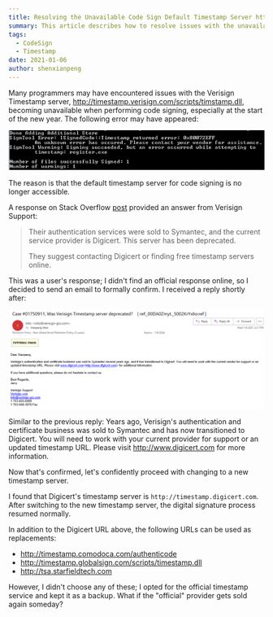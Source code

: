 ```yaml
---
title: Resolving the Unavailable Code Sign Default Timestamp Server http://timestamp.verisign.com/scripts/timstamp.dll
summary: This article describes how to resolve issues with the unavailable Verisign timestamp server, providing alternative timestamp server addresses to help developers successfully complete code signing.
tags:
  - CodeSign
  - Timestamp
date: 2021-01-06
author: shenxianpeng
---
```


Many programmers may have encountered issues with the Verisign Timestamp server, http://timestamp.verisign.com/scripts/timstamp.dll, becoming unavailable when performing code signing, especially at the start of the new year.  The following error may have appeared:

![Code Sign 失败了](failed.png)


The reason is that the default timestamp server for code signing is no longer accessible.

A response on Stack Overflow [post](https://stackoverflow.com/questions/65541786/is-the-verisign-timestamp-server-down) provided an answer from Verisign Support:

> Their authentication services were sold to Symantec, and the current service provider is Digicert.  This server has been deprecated.
>
> They suggest contacting Digicert or finding free timestamp servers online.

This was a user's response; I didn't find an official response online, so I decided to send an email to formally confirm.  I received a reply shortly after:

![Verisign 的回复](reply.png)

Similar to the previous reply:  Years ago, Verisign's authentication and certificate business was sold to Symantec and has now transitioned to Digicert. You will need to work with your current provider for support or an updated timestamp URL. Please visit http://www.digicert.com for more information.

Now that's confirmed, let's confidently proceed with changing to a new timestamp server.

I found that Digicert's timestamp server is `http://timestamp.digicert.com`. After switching to the new timestamp server, the digital signature process resumed normally.

In addition to the Digicert URL above, the following URLs can be used as replacements:

* http://timestamp.comodoca.com/authenticode
* http://timestamp.globalsign.com/scripts/timestamp.dll
* http://tsa.starfieldtech.com

However, I didn't choose any of these; I opted for the official timestamp service and kept it as a backup. What if the "official" provider gets sold again someday?